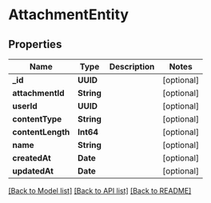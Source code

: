 # AttachmentEntity

## Properties
Name | Type | Description | Notes
------------ | ------------- | ------------- | -------------
**_id** | **UUID** |  | [optional] 
**attachmentId** | **String** |  | [optional] 
**userId** | **UUID** |  | [optional] 
**contentType** | **String** |  | [optional] 
**contentLength** | **Int64** |  | [optional] 
**name** | **String** |  | [optional] 
**createdAt** | **Date** |  | [optional] 
**updatedAt** | **Date** |  | [optional] 

[[Back to Model list]](../README#documentation-for-models) [[Back to API list]](../README#documentation-for-api-endpoints) [[Back to README]](../README)


